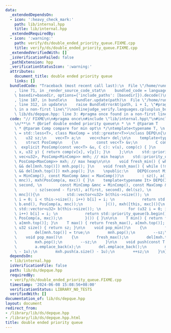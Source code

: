 ```yaml
---
data:
  _extendedDependsOn:
  - icon: ':heavy_check_mark:'
    path: lib/internal.hpp
    title: lib/internal.hpp
  _extendedRequiredBy:
  - icon: ':warning:'
    path: verify/ds/double_ended_priority_queue.FIXME.cpp
    title: verify/ds/double_ended_priority_queue.FIXME.cpp
  _extendedVerifiedWith: []
  _isVerificationFailed: false
  _pathExtension: hpp
  _verificationStatusIcon: ':warning:'
  attributes:
    document_title: double ended priority queue
    links: []
  bundledCode: "Traceback (most recent call last):\n  File \"/home/runner/.local/lib/python3.10/site-packages/onlinejudge_verify/documentation/build.py\"\
    , line 71, in _render_source_code_stat\n    bundled_code = language.bundle(stat.path,\
    \ basedir=basedir, options={'include_paths': [basedir]}).decode()\n  File \"/home/runner/.local/lib/python3.10/site-packages/onlinejudge_verify/languages/cplusplus.py\"\
    , line 187, in bundle\n    bundler.update(path)\n  File \"/home/runner/.local/lib/python3.10/site-packages/onlinejudge_verify/languages/cplusplus_bundle.py\"\
    , line 312, in update\n    raise BundleErrorAt(path, i + 1, \"#pragma once found\
    \ in a non-first line\")\nonlinejudge_verify.languages.cplusplus_bundle.BundleErrorAt:\
    \ lib/ds/depque.hpp: line 3: #pragma once found in a non-first line\n"
  code: "// FIXME\n\n#pragma once\n#include \"lib/internal.hpp\"\n#include <queue>\n\
    \n/**\n * @brief double ended priority queue\n * \n * @tparam T    elements' type\n\
    \ * @tparam Comp compare for min opt\n */\ntemplate<typename T, \n    class MinComp\
    \ = std::less<T>, class MaxComp = std::greater<T>>\nclass DEPQ\n{\nprivate:\n\
    \    u32 sz;\n    vec<T> a;\n    vec<char> del;\n\n    template<typename C>\n\
    \    struct PosComp\n    {\n        const vec<T> &v;\n        C comp;\n      \
    \  explicit PosComp(const vec<T> &u, C c): v(u), comp(c) { }\n        bool operator()(u32\
    \ x, u32 y) { return comp(v[x], v[y]); }\n    };\n\n    std::priority_queue<u32,\
    \ vec<u32>, PosComp<MinComp>> mnh; // min heap\n    std::priority_queue<u32, vec<u32>,\
    \ PosComp<MaxComp>> mxh; // max heap\n\n\n    void fresh_min() { while (!mnh.empty()\
    \ && del[mnh.top()]) mnh.pop(); }\n    void fresh_max() { while (!mxh.empty()\
    \ && del[mxh.top()]) mxh.pop(); }\n    \npublic:\n    DEPQ(const MinComp &mnc\
    \ = MinComp(), const MaxComp &mxc = MaxComp())\n        : sz(), a(), del(), mnh(PosComp(a,\
    \ mnc)), mxh(PosComp(a, mxc)) { }\n    template<typename It> DEPQ(It first, It\
    \ second, \n        const MinComp &mnc = MinComp(), const MaxComp &mxc = MaxComp())\n\
    \        : sz(second - first), a(first, second), del(sz), \n          mnh([this,\
    \ mnc](){\n            std::vector<u32> b(this->size()); \n            for (u32\
    \ i = 0; i < this->size(); i++) b[i] = i; \n            return std::priority_queue(b.begin(),\
    \ b.end(), PosComp(a, mnc));\n          }()), mxh([this, mxc](){\n           \
    \ std::vector<u32> b(this->size()); \n            for (u32 i = 0; i < this->size();\
    \ i++) b[i] = i; \n            return std::priority_queue(b.begin(), b.end(),\
    \ PosComp(a, mxc));\n          }()) { }\n\n\n    T min() { return fresh_min(),\
    \ a[mnh.top()]; }\n    T max() { return fresh_max(), a[mxh.top()]; }\n\n    constexpr\
    \ u32 size() { return sz; }\n\n    void pop_min()\n    {\n        fresh_min();\n\
    \        del[mnh.top()] = true;\n        mnh.pop();\n        --sz;\n    }\n\n\
    \    void pop_max()\n    {\n        fresh_max();\n        del[mxh.top()] = true;\n\
    \        mxh.pop();\n        --sz;\n    }\n\n    void push(const T &x)\n    {\n\
    \        a.emplace_back(x);\n        del.emplace_back();\n        mnh.push(a.size()\
    \ - 1u);\n        mxh.push(a.size() - 1u);\n        ++sz;\n    }\n};"
  dependsOn:
  - lib/internal.hpp
  isVerificationFile: false
  path: lib/ds/depque.hpp
  requiredBy:
  - verify/ds/double_ended_priority_queue.FIXME.cpp
  timestamp: '2024-06-08 15:08:56+08:00'
  verificationStatus: LIBRARY_NO_TESTS
  verifiedWith: []
documentation_of: lib/ds/depque.hpp
layout: document
redirect_from:
- /library/lib/ds/depque.hpp
- /library/lib/ds/depque.hpp.html
title: double ended priority queue
---
```

